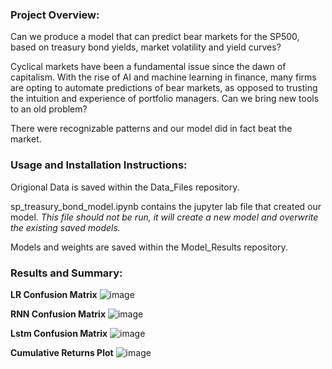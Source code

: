### Project Overview:

Can we produce a model that can predict bear markets for the SP500, based on treasury bond yields, market volatility and yield curves?

Cyclical markets have been a fundamental issue since the dawn of capitalism. With the rise of AI and machine learning in finance, many firms are opting to automate predictions of bear markets, as opposed to trusting the intuition and experience of portfolio managers. Can we bring new tools to an old problem?

There were recognizable patterns and our model did in fact beat the market.

### Usage and Installation Instructions:

Origional Data is saved within the Data_Files repository.

sp_treasury_bond_model.ipynb contains the jupyter lab file that created our model. *This file should not be run, it will create a new model and overwrite the existing saved models.*

Models and weights are saved within the Model_Results repository.


### Results and Summary:

**LR Confusion Matrix**
![image](https://raw.githubusercontent.com/Mccalabrese/Project-2/main/Reports/lr_confusion_matrix.png)

**RNN Confusion Matrix**
![image](https://raw.githubusercontent.com/Mccalabrese/Project-2/main/Reports/nn_confusion_matrix.png)

**Lstm Confusion Matrix**
![image](https://raw.githubusercontent.com/Mccalabrese/Project-2/main/Reports/lstm_confusion_matrix.png)

**Cumulative Returns Plot**
![image](https://raw.githubusercontent.com/Mccalabrese/Project-2/main/Plots/cumulative_returns_plot.png)
